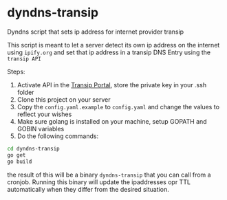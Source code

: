 # dyndns-transip

Dyndns script that sets ip address for internet provider transip

This script is meant to let a server detect its own ip address on the internet using `ipify.org` and set that ip address in a transip DNS Entry using the `transip API`

Steps:

1. Activate API in the [Transip Portal](https://www.transip.nl/cp/account/api/), store the private key in your .ssh folder
2. Clone this project on your server
3. Copy the `config.yaml.example` to `config.yaml` and change the values to reflect your wishes
4. Make sure golang is installed on your machine, setup GOPATH and GOBIN variables
5. Do the following commands:

```bash
cd dyndns-transip
go get 
go build
```

the result of this will be a binary `dyndns-transip` that you can call from a cronjob. Running this binary will update the ipaddresses opr TTL automatically when they differ from the desired situation.